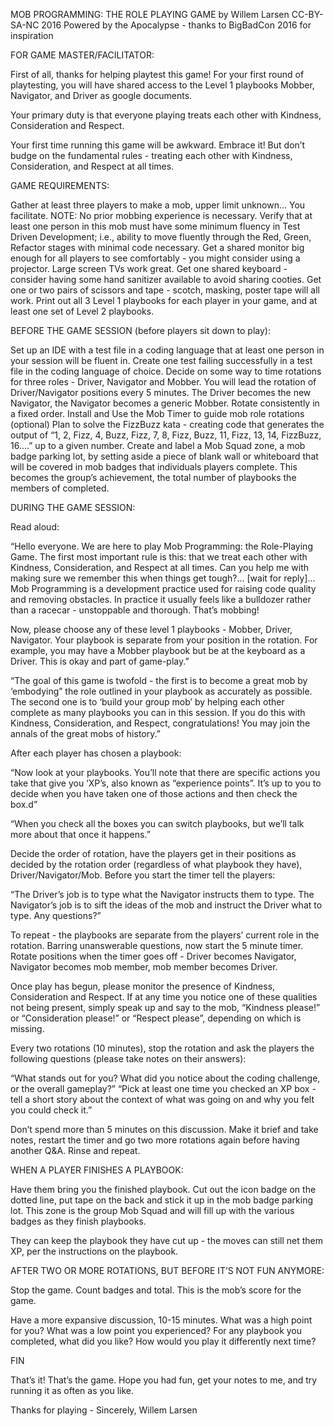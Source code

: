 MOB PROGRAMMING: THE ROLE PLAYING GAME by Willem Larsen CC-BY-SA-NC 2016 
Powered by the Apocalypse - thanks to BigBadCon 2016 for inspiration

FOR GAME MASTER/FACILITATOR:

First of all, thanks for helping playtest this game! For your first round of playtesting, you will have shared access to the Level 1 playbooks Mobber, Navigator, and Driver as google documents.

Your primary duty is that everyone playing treats each other with Kindness, Consideration and Respect.

Your first time running this game will be awkward. Embrace it! But don’t budge on the fundamental rules - treating each other with Kindness, Consideration, and Respect at all times.

GAME REQUIREMENTS:

Gather at least three players to make a mob, upper limit unknown... You facilitate.
    NOTE: No prior mobbing experience is necessary.
Verify that at least one person in this mob must have some minimum fluency in Test Driven Development; i.e., ability to move fluently through the Red, Green, Refactor stages with minimal code necessary.
Get a shared monitor big enough for all players to see comfortably - you might consider using a projector. Large screen TVs work great.
Get one shared keyboard - consider having some hand sanitizer available to avoid sharing cooties.
Get one or two pairs of scissors and tape - scotch, masking, poster tape will all work.
Print out all 3 Level 1 playbooks for each player in your game, and at least one set of Level 2 playbooks.

BEFORE THE GAME SESSION (before players sit down to play):

Set up an IDE with a test file in a coding language that at least one person in your session will be fluent in. 
Create one test failing successfully in a test file in the coding language of choice.
Decide on some way to time rotations for three roles - Driver, Navigator and Mobber.  You will lead the rotation of Driver/Navigator positions every 5 minutes. The Driver becomes the new Navigator, the Navigator becomes a generic Mobber. Rotate consistently in a fixed order. 
Install and Use the Mob Timer to guide mob role rotations (optional)
Plan to solve the FizzBuzz kata - creating code that generates the output of “1, 2, Fizz, 4, Buzz, Fizz, 7, 8, Fizz, Buzz, 11, Fizz, 13, 14, FizzBuzz, 16....” up to a given number.
Create and label a Mob Squad zone, a mob badge parking lot, by setting aside a piece of blank wall or whiteboard that will be covered in mob badges that individuals players complete. This becomes the group’s achievement, the total number of playbooks the members of completed.

DURING THE GAME SESSION:

Read aloud: 

“Hello everyone. We are here to play Mob Programming: the Role-Playing Game. The first most important rule is this: that we treat each other with Kindness, Consideration, and Respect at all times. Can you help me with making sure we remember this when things get tough?... [wait for reply]... Mob Programming is a development practice used for raising code quality and removing obstacles. In practice it usually feels like a bulldozer rather than a racecar - unstoppable and thorough. That’s mobbing!

Now, please choose any of these level 1 playbooks - Mobber, Driver, Navigator. Your playbook is separate from your position in the rotation. For example, you may have a Mobber playbook but be at the keyboard as a Driver. This is okay and part of game-play.” 

“The goal of this game is twofold - the first is to become a great mob by ‘embodying” the role outlined in your playbook as accurately as possible. The second one is to ‘build your group mob’ by helping each other complete as many playbooks you can in this session. If you do this with Kindness, Consideration, and Respect, congratulations! You may join the annals of the great mobs of history.”

After each player has chosen a playbook: 

“Now look at your playbooks. You’ll note that there are specific actions you take that give you ‘XP’s, also known as “experience points”. It’s up to you to decide when you have taken one of those actions and then check the box.d”

“When you check all the boxes you can switch playbooks, but we’ll talk more about that once it happens.”

Decide the order of rotation, have the players get in their positions as decided by the rotation order (regardless of what playbook they have), Driver/Navigator/Mob. Before you start the timer tell the players:

“The Driver’s job is to type what the Navigator instructs them to type. The Navigator’s job is to sift the ideas of the mob and instruct the Driver what to type. Any questions?”

To repeat - the playbooks are separate from the players’ current role in the rotation. 
Barring unanswerable questions, now start the 5 minute timer. Rotate positions when the timer goes off - Driver becomes Navigator, Navigator becomes mob member, mob member becomes Driver.

Once play has begun, please monitor the presence of Kindness, Consideration and Respect. If at any time you notice one of these qualities not being present, simply speak up and say to the mob, “Kindness please!” or “Consideration please!” or “Respect please”, depending on which is missing.

Every two rotations (10 minutes), stop the rotation and ask the players the following questions  (please take notes on their answers):

“What stands out for you? What did you notice about the coding challenge, or the overall gameplay?”
“Pick at least one time you checked an XP box - tell a short story about the context of what was going on and why you felt you could check it.”

Don’t spend more than 5 minutes on this discussion. Make it brief and take notes, restart the timer and go two more rotations again before having another Q&A. Rinse and repeat.

WHEN A PLAYER FINISHES A PLAYBOOK:

Have them bring you the finished playbook. Cut out the icon badge on the dotted line, put tape on the back and stick it up in the mob badge parking lot. This zone is the group Mob Squad and will fill up with the various badges as they finish playbooks.

They can keep the playbook they have cut up - the moves can still net them XP, per the instructions on the playbook.

AFTER TWO OR MORE ROTATIONS, BUT BEFORE IT’S NOT FUN ANYMORE:

Stop the game. Count badges and total. This is the mob’s score for the game.

Have a more expansive discussion, 10-15 minutes. What was a high point for you? What was a low point you experienced? For any playbook you completed, what did you like? How would you play it differently next time? 

FIN

That’s it! That’s the game. Hope you had fun, get your notes to me, and try running it as often as you like.

Thanks for playing - Sincerely, Willem Larsen



 




